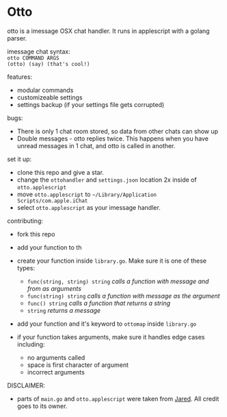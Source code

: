# Otto

otto is a imessage OSX chat handler. It runs in applescript with a golang parser.  


imessage chat syntax:  
`otto COMMAND ARGS`  
`(otto) (say) (that's cool!)`


features:
+ modular commands
+ customizeable settings
+ settings backup (if your settings file gets corrupted)

bugs:
+ There is only 1 chat room stored, so data from other chats can show up
+ Double messages - otto replies twice. This happens when you have unread messages in 1 chat, and otto is called in another.

set it up:
+ clone this repo and give a star.
+ change the `ottohandler` and `settings.json` location 2x inside of `otto.applescript`
+ move `otto.applescript` to `~/Library/Application Scripts/com.apple.iChat` 
+ select `otto.applescript` as your imessage handler.

contributing:
+ fork this repo
+ add your function to th
+ create your function inside `library.go`. Make sure it is one of these types:
  + `func(string, string) string` _calls a function with message and from as arguments_
  + `func(string) string` _calls a function with message as the argument_
  + `func() string` _calls a function that returns a string_
  + `string` _returns a message_

+ add your function and it's keyword to `ottomap` inside `library.go`
+ if your function takes arguments, make sure it handles edge cases including:
  + no arguments called
  + space is first character of argument
  + incorrect arguments

DISCLAIMER:
+ parts of `main.go` and `otto.applescript` were taken from
[Jared](https://github.com/ZekeSnider/Jared). All credit goes to its owner.
